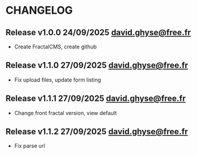 CHANGELOG
=========

Release v1.0.0 24/09/2025 <david.ghyse@free.fr>
----------------------------------------------

*  Create FractalCMS, create github

Release v1.1.0 27/09/2025 <david.ghyse@free.fr>
----------------------------------------------

*   Fix upload files, update form listing

Release v1.1.1 27/09/2025 <david.ghyse@free.fr>
----------------------------------------------

*   Change front fractal version, view default

Release v1.1.2 27/09/2025 <david.ghyse@free.fr>
----------------------------------------------

*  Fix parse url